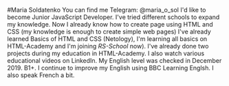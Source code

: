 #Maria Soldatenko
You can find me Telegram: @maria_o_sol
I'd like to become Junior JavaScript Developer. I've tried different schools to expand my knowledge.
Now I already know how to create page using HTML and CSS (my knowledge is enough to create simple web pages)
I've already learned Basics of HTML and CSS (Netology), I'm learning all basics on HTML-Academy and I'm joining *RS-School* now). 
I've already done two projects during my education in HTML-Academy. 
I also watch various educational videos on LinkedIn.
My English level was checked in December 2019. B1+. I continue to improve my English using BBC Learning Englsh. I also speak French a bit.
